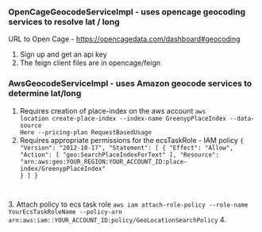### OpenCageGeocodeServiceImpl - uses opencage geocoding services to resolve lat / long
URL to Open Cage - https://opencagedata.com/dashboard#geocoding
1. Sign up and get an api key
2. The feign client files are in opencage/feign
### AwsGeocodeServiceImpl - uses Amazon geocode services to determine lat/long
1. Requires creation of place-index on the aws account
<code>aws location create-place-index --index-name GreenypPlaceIndex --data-source Here --pricing-plan RequestBasedUsage</code>
2. Requires appropriate permissions for the ecsTaskRole - IAM policy
<code>{
   "Version": "2012-10-17",
   "Statement": [
   {
   "Effect": "Allow",
   "Action": [
   "geo:SearchPlaceIndexForText"
   ],
   "Resource": "arn:aws:geo:YOUR_REGION:YOUR_ACCOUNT_ID:place-index/GreenypPlaceIndex"
   }
   ]
   }
</code>
3. Attach policy to ecs task role
<code>aws iam attach-role-policy --role-name YourEcsTaskRoleName --policy-arn arn:aws:iam::YOUR_ACCOUNT_ID:policy/GeoLocationSearchPolicy</code>
4. 